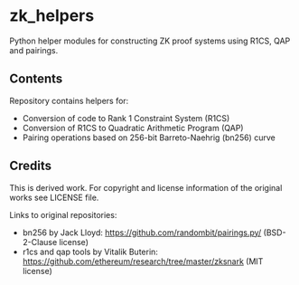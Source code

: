 # zk_helpers

Python helper modules for constructing ZK proof systems using R1CS, QAP and pairings.

## Contents 

Repository contains helpers for:

* Conversion of code to Rank 1 Constraint System (R1CS)
* Conversion of R1CS to Quadratic Arithmetic Program (QAP)
* Pairing operations based on 256-bit Barreto-Naehrig (bn256) curve

## Credits

This is derived work. For copyright and license information of the original
works see LICENSE file. 

Links to original repositories:

* bn256 by Jack Lloyd: https://github.com/randombit/pairings.py/ (BSD-2-Clause license)
* r1cs and qap tools by Vitalik Buterin: https://github.com/ethereum/research/tree/master/zksnark (MIT license)


